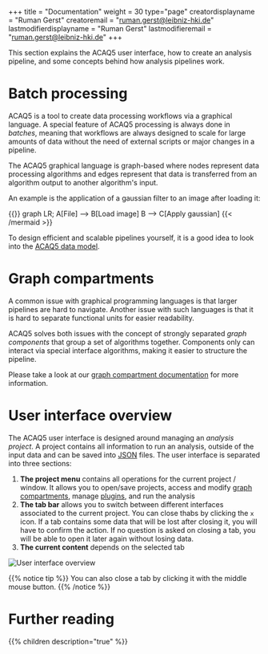 +++
title = "Documentation"
weight = 30
type="page"
creatordisplayname = "Ruman Gerst"
creatoremail = "ruman.gerst@leibniz-hki.de"
lastmodifierdisplayname = "Ruman Gerst"
lastmodifieremail = "ruman.gerst@leibniz-hki.de"
+++

This section explains the ACAQ5 user interface, how to create an analysis pipeline,
and some concepts behind how analysis pipelines work.

# Batch processing

ACAQ5 is a tool to create data processing workflows via a graphical language.
A special feature of ACAQ5 processing is always done in *batches*, meaning that workflows
are always designed to scale for large amounts of data without the need of external scripts or
major changes in a pipeline.

The ACAQ5 graphical language is graph-based where nodes represent data processing algorithms
and edges represent that data is transferred from an algorithm output to another algorithm's input.

An example is the application of a gaussian filter to an image after loading it:

{{<mermaid align="left">}}
graph LR;
    A[File] --> B[Load image]
    B --> C[Apply gaussian]
{{< /mermaid >}}

To design efficient and scalable pipelines yourself, it is a good idea to
look into the [ACAQ5 data model](/documentation/batch-pipelines).

# Graph compartments

A common issue with graphical programming languages is that larger pipelines are
hard to navigate. Another issue with such languages is that it is hard to separate functional
units for easier readability.

ACAQ5 solves both issues with the concept of strongly separated *graph components* that
group a set of algorithms together. Components only can interact via special interface algorithms,
making it easier to structure the pipeline.

Please take a look at our [graph compartment documentation](/documentation/graph-compartment) for more information.

# User interface overview

The ACAQ5 user interface is designed around managing an *analysis project*.
A project contains all information to run an analysis, outside of the input data and
can be saved into [JSON](https://www.json.org/json-en.html) files.
The user interface is separated into three sections:

1. **The project menu** contains all operations for the current project / window. It allows you to open/save projects, access and modify [graph compartments](/documentation/graph-compartments), manage [plugins](/documentation/plugins), and run the analysis
2. **The tab bar** allows you to switch between different interfaces associated to the current project. You can close thabs by clicking the `x` icon. If a tab contains some data that will be lost after closing it, you will have to confirm the action. If no question is asked on closing a tab, you will be able to open it later again without losing data.
3. **The current content** depends on the selected tab

![User interface overview](/img/documentation/general-ui.png)

{{% notice tip %}}
You can also close a tab by clicking it with the middle mouse button.
{{% /notice %}}

# Further reading

{{% children description="true" %}}
